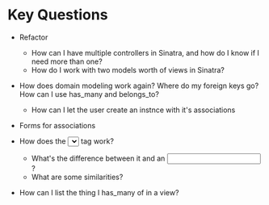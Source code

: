 # Key Questions
* Refactor
  - How can I have multiple controllers in Sinatra, and how do I know if I need more than one?
  - How do I work with two models worth of views in Sinatra?

* How does domain modeling work again? Where do my foreign keys go? How can I use has_many and belongs_to?
  - How can I let the user create an instnce with it's associations

* Forms for associations 
* How does the <select></select> tag work?
  * What's the difference between it and an <input />?
  * What are some similarities?
* How can I list the thing I has_many of in a view?